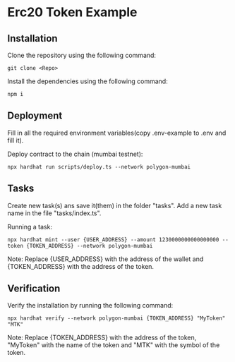# Erc20 Token Example

## Installation
Clone the repository using the following command:
```
git clone <Repo>
```

Install the dependencies using the following command:
```
npm i
```

## Deployment

Fill in all the required environment variables(copy .env-example to .env and fill it). 

Deploy contract to the chain (mumbai testnet):
```
npx hardhat run scripts/deploy.ts --network polygon-mumbai
```

## Tasks
Create new task(s) ans save it(them) in the folder "tasks". Add a new task name in the file "tasks/index.ts".

Running a task:
```
npx hardhat mint --user {USER_ADDRESS} --amount 1230000000000000000 --token {TOKEN_ADDRESS} --network polygon-mumbai
```
Note: Replace {USER_ADDRESS} with the address of the wallet and  {TOKEN_ADDRESS} with the address of the token.

## Verification
Verify the installation by running the following command:
```
npx hardhat verify --network polygon-mumbai {TOKEN_ADDRESS} "MyToken" "MTK"
```
Note: Replace {TOKEN_ADDRESS} with the address of the token, "MyToken" with the name of the token and "MTK" with the symbol of the token.